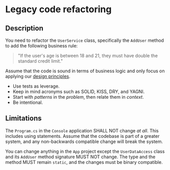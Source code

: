 # Legacy code refactoring

## Description

You need to refactor the `UserService` class, specifically the `AddUser` method to add the following business rule:

> "If the user's age is between 18 and 21, they must have double the standard credit limit."

Assume that the code is sound in terms of business logic and only focus on applying our [design principles](https://dev.azure.com/microsoft/WebDefense/_wiki/wikis/Main/67247/design-principles).

- Use tests as leverage.
- Keep in mind acronyms such as SOLID, KISS, DRY, and YAGNI.
- Start with _patterns_ in the _problem_, then relate them in _context_.
- Be intentional.

## Limitations

The `Program.cs` in the `Console` application SHALL NOT change _at all_. This includes using statements. Assume that the codebase is part of a greater system, and any non-backwards compatible change will break the system.

You can change anything in the `App` project except the `UserDataAccess` class and its `AddUser` method signature MUST NOT change. The type and the method MUST remain `static`, and the changes must be binary compatible.
